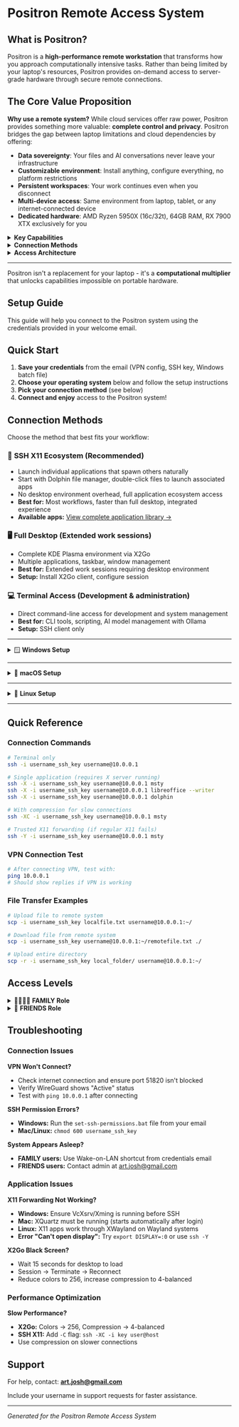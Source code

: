 # Positron Remote Access System

## What is Positron?

Positron is a **high-performance remote workstation** that transforms how you approach computationally intensive tasks. Rather than being limited by your laptop's resources, Positron provides on-demand access to server-grade hardware through secure remote connections.

## The Core Value Proposition

**Why use a remote system?** While cloud services offer raw power, Positron provides something more valuable: **complete control and privacy**. Positron bridges the gap between laptop limitations and cloud dependencies by offering:

- **Data sovereignty**: Your files and AI conversations never leave your infrastructure
- **Customizable environment**: Install anything, configure everything, no platform restrictions
- **Persistent workspaces**: Your work continues even when you disconnect
- **Multi-device access**: Same environment from laptop, tablet, or any internet-connected device
- **Dedicated hardware**: AMD Ryzen 5950X (16c/32t), 64GB RAM, RX 7900 XTX exclusively for you

<details>
<summary><strong>Key Capabilities</strong></summary>

### Privacy & Security
- **Data sovereignty**: Your files and AI conversations never leave your infrastructure
- **No cloud surveillance**: Unlike Google Docs or ChatGPT, your data isn't scanned or mined
- **Private AI models**: Local inference means sensitive conversations stay completely private
- **Secure remote access**: WireGuard VPN with key-based authentication

### Full Customization
- **Root access**: Install any software, modify any configuration
- **Your choice of tools**: No platform restrictions or app store limitations
- **Custom AI models**: Load and run any models you want, not just what vendors provide
- **Personal infrastructure**: Configure networking, security, and services your way

### AI Workstation
- **Local language models**: Host 70B+ models with Ollama CLI and Msty GUI
- **Image generation**: ComfyUI for Stable Diffusion and AI art workflows
- **Always-on AI**: Models loaded and ready, no cold start delays or usage limits

### Dedicated Computing
- **Exclusive hardware**: AMD Ryzen 5950X (16c/32t), 64GB RAM, RX 7900 XTX just for you
- **Sustained performance**: No thermal throttling or resource sharing with other users
- **Persistent environments**: Long-running processes, development servers, background tasks

### Hybrid Workflows
- **Edit locally, render remotely**: Responsive editing with server-grade processing
- **Git-based collaboration**: Code locally, build/test/deploy remotely
- **AI-assisted development**: Local coding with remote AI review and optimization

</details>

<details>
<summary><strong>Connection Methods</strong></summary>

### SSH X11 Ecosystem (Recommended)
Launch individual applications that can spawn others naturally. Start with Dolphin file manager, double-click files, and associated applications launch automatically - creating a full application ecosystem without desktop overhead.

### Full Desktop (X2Go)
Complete KDE Plasma environment for extended desktop work requiring window management and multiple simultaneous applications.

### Terminal Access
Direct command-line access for server administration, CLI tools, and text-based AI interactions.

</details>

<details>
<summary><strong>Access Architecture</strong></summary>

**Secure by design**: WireGuard VPN with role-based access controls ensure your remote workspace remains private and protected.

**When to use Positron:**
- Heavy computational tasks that would drain laptop battery
- AI model inference and training
- Video rendering and transcoding
- Large software builds and deployments
- Persistent development environments
- Collaborative projects requiring shared resources

**When to stay local:**
- Real-time gaming or interactive media
- Simple document editing and web browsing
- Tasks requiring immediate responsiveness
- Quick file organization and basic productivity

</details>

---

Positron isn't a replacement for your laptop - it's a **computational multiplier** that unlocks capabilities impossible on portable hardware.

## Setup Guide

This guide will help you connect to the Positron system using the credentials provided in your welcome email.

## Quick Start

1. **Save your credentials** from the email (VPN config, SSH key, Windows batch file)
2. **Choose your operating system** below and follow the setup instructions
3. **Pick your connection method** (see below)
4. **Connect and enjoy** access to the Positron system!

## Connection Methods

Choose the method that best fits your workflow:

### 🎯 **SSH X11 Ecosystem** (Recommended)
- Launch individual applications that spawn others naturally
- Start with Dolphin file manager, double-click files to launch associated apps
- No desktop environment overhead, full application ecosystem access
- **Best for:** Most workflows, faster than full desktop, integrated experience
- **Available apps:** [View complete application library →](APPLICATIONS.md)

### 🖥️ **Full Desktop** (Extended work sessions)
- Complete KDE Plasma environment via X2Go
- Multiple applications, taskbar, window management
- **Best for:** Extended work sessions requiring desktop environment
- **Setup:** Install X2Go client, configure session

### 💻 **Terminal Access** (Development & administration)
- Direct command-line access for development and system management
- **Best for:** CLI tools, scripting, AI model management with Ollama
- **Setup:** SSH client only

---

<details>
<summary>🪟 <strong>Windows Setup</strong></summary>


### Step 1: Install Required Software

**VPN Client:**
- Download and install [WireGuard](https://www.wireguard.com/install/)

**For Single App Access (optional):**
- Install an X server: [VcXsrv](https://sourceforge.net/projects/vcxsrv/) (recommended) or [Xming](https://sourceforge.net/projects/xming/)
- Alternative: [MobaXterm](https://mobaxterm.mobatek.net/) (includes SSH client and X server)

**For Full Desktop Access:**
- Download and install [X2Go Client](https://wiki.x2go.org/doku.php/download:start)

### Step 2: Configure VPN

1. Open WireGuard application
2. Click "Import tunnel(s) from file" 
3. Select your `username.conf` file from the email
4. Click "Activate" to connect
5. **Test connection:** Open Command Prompt and run `ping 10.0.0.1` - you should see replies

### Step 3: Set SSH Key Permissions

1. Save your SSH private key as `username_ssh_key` (no file extension) in your Documents folder
2. Save the `set-ssh-permissions.bat` file from your email
3. Double-click the batch file to fix permissions

### Step 4: Choose Your Access Method

#### Terminal Only
```cmd
ssh -i "%USERPROFILE%\Documents\username_ssh_key" username@10.0.0.1
```

#### Single Application (requires X server running)
```cmd
ssh -X -i "%USERPROFILE%\Documents\username_ssh_key" username@10.0.0.1 msty
```

#### Full Desktop (X2Go)
1. Open X2Go Client
2. Configure session:
   - **Session name:** Positron Desktop
   - **Host:** 10.0.0.1
   - **Login:** username
   - **SSH port:** 22
   - **Use RSA/DSA key:** Browse to your `username_ssh_key` file
   - **Session type:** KDE
   - **Media:** ✓ Sound support

### One-Click Desktop Shortcuts

Save these files on your Desktop for easy access:

**Remote Desktop - username.bat:**
```batch
@echo off
echo Starting VPN connection...
"C:\Program Files\WireGuard\wireguard.exe" /installtunnelservice "C:\Users\%USERNAME%\Documents\username.conf"
timeout /t 3 /nobreak > nul
echo Launching remote desktop...
start "" "C:\Program Files (x86)\x2goclient\x2goclient.exe" --session="Positron Desktop"
```

**Remote Terminal - username.bat:**
```batch
@echo off
"C:\Program Files\WireGuard\wireguard.exe" /installtunnelservice "C:\Users\%USERNAME%\Documents\username.conf"
timeout /t 3 /nobreak > nul
ssh -i "%USERPROFILE%\Documents\username_ssh_key" username@10.0.0.1
pause
```

**Launch Msty - username.bat:** (requires VcXsrv/Xming)
```batch
@echo off
echo Starting X server and VPN...
start "" "C:\Program Files\VcXsrv\vcxsrv.exe" :0 -multiwindow -clipboard -wgl
"C:\Program Files\WireGuard\wireguard.exe" /installtunnelservice "C:\Users\%USERNAME%\Documents\username.conf"
timeout /t 3 /nobreak > nul
set DISPLAY=localhost:0
ssh -X -i "%USERPROFILE%\Documents\username_ssh_key" username@10.0.0.1 msty
```

**Wake Computer - username.bat:** (FAMILY users only)
```batch
@echo off
echo Sending Wake-on-LAN packet...
powershell -Command "$mac='AA:BB:CC:DD:EE:FF'; $mac_bytes=$mac -split '[:-]'|ForEach-Object{[byte]('0x'+$_)}; $packet=[byte[]](,0xFF*6)+($mac_bytes*16); $udp=New-Object System.Net.Sockets.UdpClient; $udp.Connect(([System.Net.IPAddress]::Broadcast),7); $udp.Send($packet,$packet.Length)|Out-Null; $udp.Close()"
echo Wake packet sent! Wait 30-60 seconds for system to boot...
timeout /t 5
```
*Note: Replace AA:BB:CC:DD:EE:FF with the MAC address provided in your credentials email*

</details>

---

<details>
<summary>🍎 <strong>macOS Setup</strong></summary>


### Step 1: Install Required Software

**VPN Client:**
- Install WireGuard from the [App Store](https://apps.apple.com/us/app/wireguard/id1451685025) or [download directly](https://www.wireguard.com/install/)

**For Single App Access:**
- Install [XQuartz](https://www.xquartz.org/) - **IMPORTANT: Log out and back in (or restart) after installing**

**For Full Desktop Access:**
- Download and install [X2Go Client](https://wiki.x2go.org/doku.php/download:start)

### Step 2: Configure VPN

1. Open WireGuard application
2. Click "Import tunnel(s) from file"
3. Select your `username.conf` file from the email
4. Toggle the connection ON
5. **Test connection:** Open Terminal and run `ping 10.0.0.1` - you should see replies

### Step 3: Set SSH Key Permissions

1. Save your SSH private key as `username_ssh_key` in your home directory
2. Open Terminal and run:
```bash
chmod 600 ~/username_ssh_key
```

### Step 4: Choose Your Access Method

#### Terminal Only
```bash
ssh -i ~/username_ssh_key username@10.0.0.1
```

#### Single Application (requires XQuartz)
```bash
ssh -X -i ~/username_ssh_key username@10.0.0.1 msty
```

#### Full Desktop (X2Go)
1. Open X2Go Client
2. Configure session:
   - **Session name:** Positron Desktop
   - **Host:** 10.0.0.1
   - **Login:** username
   - **SSH port:** 22
   - **Use RSA/DSA key:** Browse to your `username_ssh_key` file
   - **Session type:** KDE
   - **Media:** ✓ Sound support

### Automator Shortcuts

**For Full Desktop:**
1. Open Automator → New → Application
2. Add "Run Shell Script" action with:
```bash
/usr/local/bin/wg-quick up username 2>/dev/null || true
sleep 2
open -a X2Go
```
3. Save as "Positron Desktop.app"

**For Direct App Launch (e.g., Msty):**
1. Open Automator → New → Application
2. Add "Run Shell Script" action with:
```bash
/usr/local/bin/wg-quick up username 2>/dev/null || true
sleep 2
osascript -e 'tell app "Terminal" to do script "ssh -X -i ~/.ssh/username_ssh_key username@10.0.0.1 msty"'
```
3. Save as "Launch Msty.app"

</details>

---

<details>
<summary>🐧 <strong>Linux Setup</strong></summary>


### Step 1: Install Required Software

**VPN Client:**
```bash
# Ubuntu/Debian
sudo apt install wireguard

# Fedora
sudo dnf install wireguard-tools

# Arch
sudo pacman -S wireguard-tools
```

**For Full Desktop Access:**
```bash
# Ubuntu/Debian
sudo apt install x2goclient

# Fedora
sudo dnf install x2goclient

# Arch
sudo pacman -S x2goclient
```

**Note:** X11 is already available on most Linux distributions for single app access.

### Step 2: Configure VPN

1. Save your VPN config as `/etc/wireguard/username.conf`:
```bash
sudo cp username.conf /etc/wireguard/
sudo chmod 600 /etc/wireguard/username.conf
```

2. Connect to VPN:
```bash
sudo wg-quick up username
```

3. **Test connection:** `ping 10.0.0.1` - you should see replies

4. **Auto-start VPN on boot (optional):**
```bash
sudo systemctl enable wg-quick@username
```

### Step 3: Set SSH Key Permissions

```bash
chmod 600 username_ssh_key
```

### Step 4: Choose Your Access Method

#### Terminal Only
```bash
ssh -i username_ssh_key username@10.0.0.1
```

#### Single Application (X11 built-in)
```bash
ssh -X -i username_ssh_key username@10.0.0.1 msty
```

#### Full Desktop (X2Go)
1. Open X2Go Client
2. Configure session:
   - **Session name:** Positron Desktop
   - **Host:** 10.0.0.1
   - **Login:** username
   - **SSH port:** 22
   - **Use RSA/DSA key:** Browse to your `username_ssh_key` file
   - **Session type:** KDE
   - **Media:** ✓ Sound support

### Desktop Shortcut

Create a `.desktop` file for quick access:
```bash
cat > ~/.local/share/applications/positron-desktop.desktop << EOF
[Desktop Entry]
Name=Positron Desktop
Exec=bash -c 'sudo wg-quick up username; x2goclient'
Icon=computer
Type=Application
EOF

chmod +x ~/.local/share/applications/positron-desktop.desktop
```

</details>

---

## Quick Reference

### Connection Commands
```bash
# Terminal only
ssh -i username_ssh_key username@10.0.0.1

# Single application (requires X server running)
ssh -X -i username_ssh_key username@10.0.0.1 msty
ssh -X -i username_ssh_key username@10.0.0.1 libreoffice --writer
ssh -X -i username_ssh_key username@10.0.0.1 dolphin

# With compression for slow connections
ssh -XC -i username_ssh_key username@10.0.0.1 msty

# Trusted X11 forwarding (if regular X11 fails)
ssh -Y -i username_ssh_key username@10.0.0.1 msty
```

### VPN Connection Test
```bash
# After connecting VPN, test with:
ping 10.0.0.1
# Should show replies if VPN is working
```

### File Transfer Examples
```bash
# Upload file to remote system
scp -i username_ssh_key localfile.txt username@10.0.0.1:~/

# Download file from remote system  
scp -i username_ssh_key username@10.0.0.1:~/remotefile.txt ./

# Upload entire directory
scp -r -i username_ssh_key local_folder/ username@10.0.0.1:~/
```

## Access Levels

<details>
<summary>👨‍👩‍👧‍👦 <strong>FAMILY Role</strong></summary>

- ✅ Full system administrator (sudo) access
- ✅ Unlimited resources
- ✅ ALL files and settings access  
- ✅ Can download new AI models
- ✅ Direct LAN access option (no VPN needed at home)
- ✅ Wake-on-LAN capability for remote system wake-up
- **Connection options:**
  - On home network: Direct IP (no VPN needed)
  - From internet: VPN → 10.0.0.1
  - System sleeping: Use Wake-on-LAN shortcut

</details>

<details>
<summary>👥 <strong>FRIENDS Role</strong></summary>

- ✅ Full desktop with private workspace
- ✅ All applications (Msty, Ollama, LibreOffice)
- ✅ Private conversations and documents
- ✅ Shared AI models at `/opt/shared-models` (read-only)
- ❌ No access to other users' files
- ❌ Cannot install software
- ❌ Must use VPN always
- **Resource limits:**
  - RAM: 8GB maximum
  - Processes: 200 maximum
  - CPU time: 4 hours/day
  - Disk quota: User home directory only

</details>

## Troubleshooting

### Connection Issues

**VPN Won't Connect?**
- Check internet connection and ensure port 51820 isn't blocked
- Verify WireGuard shows "Active" status
- Test with `ping 10.0.0.1` after connecting

**SSH Permission Errors?**
- **Windows:** Run the `set-ssh-permissions.bat` file from your email
- **Mac/Linux:** `chmod 600 username_ssh_key`

**System Appears Asleep?**
- **FAMILY users:** Use Wake-on-LAN shortcut from credentials email
- **FRIENDS users:** Contact admin at art.josh@gmail.com

### Application Issues

**X11 Forwarding Not Working?**
- **Windows:** Ensure VcXsrv/Xming is running before SSH
- **Mac:** XQuartz must be running (starts automatically after login)
- **Linux:** X11 apps work through XWayland on Wayland systems
- **Error "Can't open display":** Try `export DISPLAY=:0` or use `ssh -Y`

**X2Go Black Screen?**
- Wait 15 seconds for desktop to load
- Session → Terminate → Reconnect
- Reduce colors to 256, increase compression to 4-balanced

### Performance Optimization

**Slow Performance?**
- **X2Go:** Colors → 256, Compression → 4-balanced
- **SSH X11:** Add `-C` flag: `ssh -XC -i key user@host`
- Use compression on slower connections

## Support

For help, contact: **art.josh@gmail.com**

Include your username in support requests for faster assistance.

---

*Generated for the Positron Remote Access System*